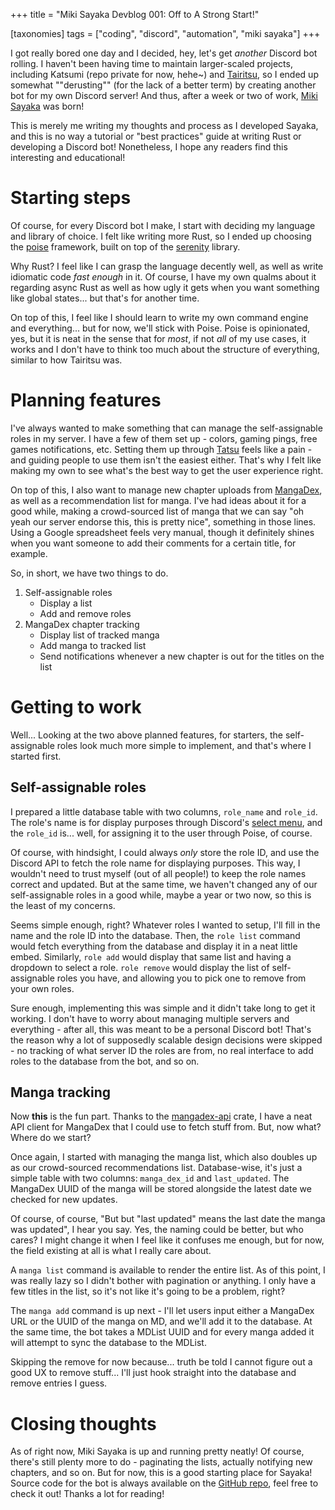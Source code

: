 +++
title = "Miki Sayaka Devblog 001: Off to A Strong Start!"

[taxonomies]
tags = ["coding", "discord", "automation", "miki sayaka"]
+++

I got really bored one day and I decided, hey, let's get *another* Discord bot
rolling. I haven't been having time to maintain larger-scaled projects,
including Katsumi (repo private for now, hehe~) and
[Tairitsu](https://github.com/j1nxie/tairitsu-rs), so I ended up somewhat
""derusting"" (for the lack of a better term) by creating another bot for my own
Discord server! And thus, after a week or two of work, [Miki
Sayaka](https://gitbub.com/j1xie/mikisayaka) was born!

This is merely me writing my thoughts and process as I developed Sayaka, and
this is no way a tutorial or "best practices" guide at writing Rust or
developing a Discord bot! Nonetheless, I hope any readers find this interesting
and educational!

# Starting steps

Of course, for every Discord bot I make, I start with deciding my language and
library of choice. I felt like writing more Rust, so I ended up choosing the
[poise](https://github.com/serenity-rs/poise) framework, built on top of the
[serenity](https://github.com/serenity-rs/serenity) library.

Why Rust? I feel like I can grasp the language decently well, as well as write
idiomatic code *fast enough* in it. Of course, I have my own qualms about it
regarding async Rust as well as how ugly it gets when you want something like
global states... but that's for another time.

On top of this, I feel like I should learn to write my own command engine and
everything... but for now, we'll stick with Poise. Poise is opinionated, yes,
but it is neat in the sense that for *most*, if not *all* of my use cases, it
works and I don't have to think too much about the structure of everything,
similar to how Tairitsu was.

# Planning features

I've always wanted to make something that can manage the self-assignable roles
in my server. I have a few of them set up - colors, gaming pings, free games
notifications, etc. Setting them up through [Tatsu](https://tatsu.gg) feels like
a pain - and guiding people to use them isn't the easiest either. That's why I
felt like making my own to see what's the best way to get the user experience
right.

On top of this, I also want to manage new chapter uploads from
[MangaDex](https://mangadex.org), as well as a recommendation list for manga.
I've had ideas about it for a good while, making a crowd-sourced list of manga
that we can say "oh yeah our server endorse this, this is pretty nice",
something in those lines. Using a Google spreadsheet feels very manual, though
it definitely shines when you want someone to add their comments for a certain
title, for example.

So, in short, we have two things to do.

1. Self-assignable roles
    - Display a list
    - Add and remove roles
2. MangaDex chapter tracking
    - Display list of tracked manga
    - Add manga to tracked list
    - Send notifications whenever a new chapter is out for the titles on the
      list

# Getting to work

Well... Looking at the two above planned features, for starters, the
self-assignable roles look much more simple to implement, and that's where I
started first.

## Self-assignable roles

I prepared a little database table with two columns, `role_name` and `role_id`.
The role's name is for display purposes through Discord's [select
menu](https://discord.com/developers/docs/interactions/message-components), and
the `role_id` is... well, for assigning it to the user through Poise, of course.

Of course, with hindsight, I could always *only* store the role ID, and use the
Discord API to fetch the role name for displaying purposes. This way, I wouldn't
need to trust myself (out of all people!) to keep the role names correct and
updated. But at the same time, we haven't changed any of our self-assignable
roles in a good while, maybe a year or two now, so this is the least of my
concerns.

Seems simple enough, right? Whatever roles I wanted to setup, I'll fill in the
name and the role ID into the database. Then, the `role list` command would
fetch everything from the database and display it in a neat little embed.
Similarly, `role add` would display that same list and having a dropdown to
select a role. `role remove` would display the list of self-assignable roles you
have, and allowing you to pick one to remove from your own roles.

Sure enough, implementing this was simple and it didn't take long to get it
working. I don't have to worry about managing multiple servers and everything -
after all, this was meant to be a personal Discord bot! That's the reason why a
lot of supposedly scalable design decisions were skipped - no tracking of what
server ID the roles are from, no real interface to add roles to the database
from the bot, and so on.

## Manga tracking

Now **this** is the fun part. Thanks to the
[mangadex-api](https://crates.io/crates/mangadex-api) crate, I have a neat API
client for MangaDex that I could use to fetch stuff from. But, now what? Where
do we start?

Once again, I started with managing the manga list, which also doubles up as our
crowd-sourced recommendations list. Database-wise, it's just a simple table with
two columns: `manga_dex_id` and `last_updated`. The MangaDex UUID of the manga
will be stored alongside the latest date we checked for new updates.

Of course, of course, "But but "last updated" means the last date the manga was
updated", I hear you say. Yes, the naming could be better, but who cares? I
might change it when I feel like it confuses me enough, but for now, the field
existing at all is what I really care about.

A `manga list` command is available to render the entire list. As of this point,
I was really lazy so I didn't bother with pagination or anything. I only have a
few titles in the list, so it's not like it's going to be a problem, right?

The `manga add` command is up next - I'll let users input either a MangaDex URL
or the UUID of the manga on MD, and we'll add it to the database. At the same
time, the bot takes a MDList UUID and for every manga added it will attempt to
sync the database to the MDList.

Skipping the remove for now because... truth be told I cannot figure out a good
UX to remove stuff... I'll just hook straight into the database and remove
entries I guess.

# Closing thoughts

As of right now, Miki Sayaka is up and running pretty neatly! Of course, there's
still plenty more to do - paginating the lists, actually notifying new chapters,
and so on. But for now, this is a good starting place for Sayaka! Source code
for the bot is always available on the [GitHub
repo](https://github.com/j1nxie/mikisayaka), feel free to check it out! Thanks a
lot for reading!
